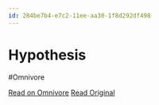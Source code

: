 ```yaml
---
id: 284be7b4-e7c2-11ee-aa30-1f8d292df498
---
```


# Hypothesis
#Omnivore

[Read on Omnivore](https://omnivore.app/me/hypothesis-18e62b7364d)
[Read Original](https://hypothes.is/a/JJHjAue-Ee6KOHfSgtfGaQ)

